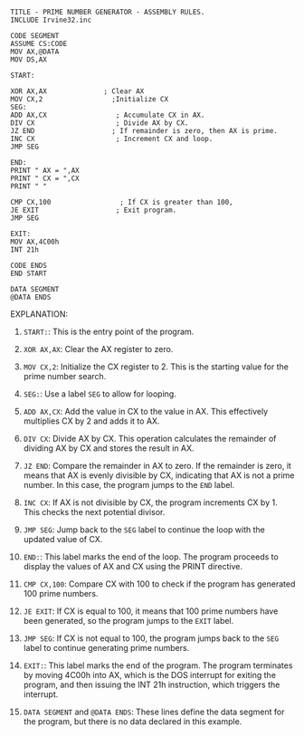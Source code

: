 ```
TITLE - PRIME NUMBER GENERATOR - ASSEMBLY RULES.
INCLUDE Irvine32.inc

CODE SEGMENT
ASSUME CS:CODE
MOV AX,@DATA
MOV DS,AX

START:

XOR AX,AX              ; Clear AX
MOV CX,2                 ;Initialize CX
SEG:
ADD AX,CX                 ; Accumulate CX in AX.
DIV CX                    ; Divide AX by CX.
JZ END                   ; If remainder is zero, then AX is prime.
INC CX                    ; Increment CX and loop.
JMP SEG

END:
PRINT " AX = ",AX
PRINT " CX = ",CX
PRINT " "

CMP CX,100                 ; If CX is greater than 100,
JE EXIT                   ; Exit program.
JMP SEG

EXIT:
MOV AX,4C00h
INT 21h

CODE ENDS
END START
```

```
DATA SEGMENT
@DATA ENDS
```

EXPLANATION:

1. `START:`: This is the entry point of the program.

2. `XOR AX,AX`: Clear the AX register to zero.

3. `MOV CX,2`: Initialize the CX register to 2. This is the starting value for the prime number search.

4. `SEG:`: Use a label `SEG` to allow for looping. 

5. `ADD AX,CX`: Add the value in CX to the value in AX. This effectively multiplies CX by 2 and adds it to AX.

6. `DIV CX`: Divide AX by CX. This operation calculates the remainder of dividing AX by CX and stores the result in AX.

7. `JZ END`: Compare the remainder in AX to zero. If the remainder is zero, it means that AX is evenly divisible by CX, indicating that AX is not a prime number. In this case, the program jumps to the `END` label.

8. `INC CX`: If AX is not divisible by CX, the program increments CX by 1. This checks the next potential divisor.

9. `JMP SEG`: Jump back to the `SEG` label to continue the loop with the updated value of CX.

10. `END:`: This label marks the end of the loop. The program proceeds to display the values of AX and CX using the PRINT directive.

11. `CMP CX,100`: Compare CX with 100 to check if the program has generated 100 prime numbers.

12. `JE EXIT`: If CX is equal to 100, it means that 100 prime numbers have been generated, so the program jumps to the `EXIT` label.

13. `JMP SEG`: If CX is not equal to 100, the program jumps back to the `SEG` label to continue generating prime numbers.

14. `EXIT:`: This label marks the end of the program. The program terminates by moving 4C00h into AX, which is the DOS interrupt for exiting the program, and then issuing the INT 21h instruction, which triggers the interrupt.

15. `DATA SEGMENT` and `@DATA ENDS`: These lines define the data segment for the program, but there is no data declared in this example.